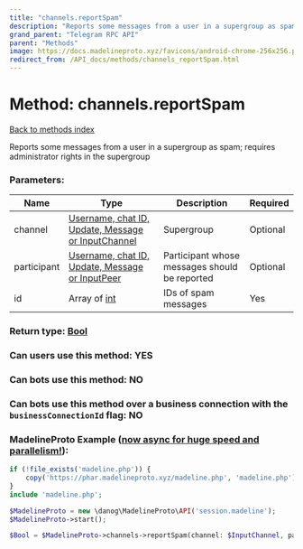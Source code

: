 ```yaml
---
title: "channels.reportSpam"
description: "Reports some messages from a user in a supergroup as spam; requires administrator rights in the supergroup"
grand_parent: "Telegram RPC API"
parent: "Methods"
image: https://docs.madelineproto.xyz/favicons/android-chrome-256x256.png
redirect_from: /API_docs/methods/channels_reportSpam.html
---
```

# Method: channels.reportSpam
[Back to methods index](index.html)



Reports some messages from a user in a supergroup as spam; requires administrator rights in the supergroup

### Parameters:

| Name     |    Type       | Description | Required |
|----------|---------------|-------------|----------|
|channel|[Username, chat ID, Update, Message or InputChannel](/API_docs/types/InputChannel.html) | Supergroup | Optional|
|participant|[Username, chat ID, Update, Message or InputPeer](/API_docs/types/InputPeer.html) | Participant whose messages should be reported | Optional|
|id|Array of [int](/API_docs/types/int.html) | IDs of spam messages | Yes|


### Return type: [Bool](/API_docs/types/Bool.html)

### Can users use this method: **YES**


### Can bots use this method: **NO**


### Can bots use this method over a business connection with the `businessConnectionId` flag: **NO**


### MadelineProto Example ([now async for huge speed and parallelism!](https://docs.madelineproto.xyz/docs/ASYNC.html)):


```php
if (!file_exists('madeline.php')) {
    copy('https://phar.madelineproto.xyz/madeline.php', 'madeline.php');
}
include 'madeline.php';

$MadelineProto = new \danog\MadelineProto\API('session.madeline');
$MadelineProto->start();

$Bool = $MadelineProto->channels->reportSpam(channel: $InputChannel, participant: $InputPeer, id: [$int, $int], );
```

